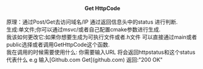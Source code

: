 <div align='center'><strong> Get HttpCode </strong></div> <br>
原理：通过Post/Get去访问域名/IP 通过返回信息头中的status 进行判断.<br>
生成:单文件;你可以通过msvc/或者自己配置cmake参数进行生成.<br>
我该如何更改它:如果你想要生成为可执行文件或者.h文件 可以直接通过main或者public选择或者调用GetHttpCode这个函数.<br>
我在调用的时候需要使用什么: 你需要输入URL 将会返回httpstatus和这个status代表什么 e.g 输入[Github.com Get](github.com) 返回:"200 OK"<br>
